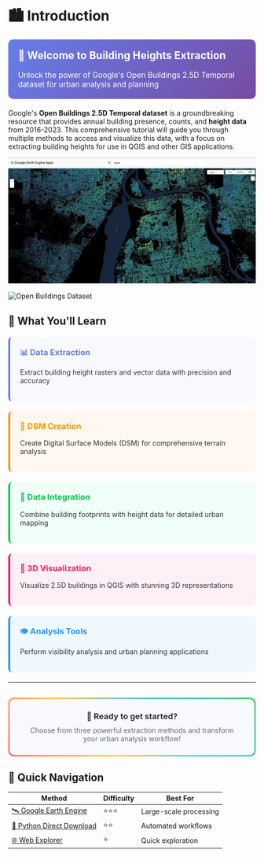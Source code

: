 # 🏙️ **Introduction**

<div style="background: linear-gradient(135deg, #667eea 0%, #764ba2 100%); padding: 20px; border-radius: 10px; color: white; margin: 20px 0;">
<h2 style="color: white; margin-top: 0;">🚀 Welcome to Building Heights Extraction</h2>
<p style="font-size: 1.1em; margin-bottom: 0; color: white;">Unlock the power of Google's Open Buildings 2.5D Temporal dataset for urban analysis and planning</p>
</div>

Google's **Open Buildings 2.5D Temporal dataset** is a groundbreaking resource that provides annual building presence, counts, and **height data** from 2016-2023. This comprehensive tutorial will guide you through multiple methods to access and visualize this data, with a focus on extracting building heights for use in QGIS and other GIS applications.

![Open Buildings Dataset](assets/building-height-sample.png.jpg)

![Open Buildings Dataset](assets/Animation1.gif)

## 🎯 **What You'll Learn**

<div style="display: grid; grid-template-columns: repeat(auto-fit, minmax(300px, 1fr)); gap: 20px; margin: 20px 0;">

<div style="background: #f8f9ff; border-left: 4px solid #667eea; padding: 20px; border-radius: 8px; color: #333;">
<h3 style="color: #667eea; margin-top: 0;">📊 Data Extraction</h3>
<p style="color: #333;">Extract building height rasters and vector data with precision and accuracy</p>
</div>

<div style="background: #fff8f0; border-left: 4px solid #ff9500; padding: 20px; border-radius: 8px; color: #333;">
<h3 style="color: #ff9500; margin-top: 0;">🗻 DSM Creation</h3>
<p style="color: #333;">Create Digital Surface Models (DSM) for comprehensive terrain analysis</p>
</div>

<div style="background: #f0fff8; border-left: 4px solid #00c851; padding: 20px; border-radius: 8px; color: #333;">
<h3 style="color: #00c851; margin-top: 0;">🏢 Data Integration</h3>
<p style="color: #333;">Combine building footprints with height data for detailed urban mapping</p>
</div>

<div style="background: #fff0f8; border-left: 4px solid #e91e63; padding: 20px; border-radius: 8px; color: #333;">
<h3 style="color: #e91e63; margin-top: 0;">📱 3D Visualization</h3>
<p style="color: #333;">Visualize 2.5D buildings in QGIS with stunning 3D representations</p>
</div>

<div style="background: #f0f8ff; border-left: 4px solid #2196f3; padding: 20px; border-radius: 8px; color: #333;">
<h3 style="color: #2196f3; margin-top: 0;">👁️ Analysis Tools</h3>
<p style="color: #333;">Perform visibility analysis and urban planning applications</p>
</div>

</div>

---

<div style="background: linear-gradient(45deg, #ff6b6b, #feca57, #48cae4, #51cf66); padding: 3px; border-radius: 12px; margin: 30px 0;">
<div style="background: #f8f9ff; padding: 25px; border-radius: 10px; color: #333;">
<h3 style="text-align: center; margin: 0; color: #333;">🌟 Ready to get started?</h3>
<p style="text-align: center; margin: 10px 0 0 0; color: #666;">Choose from three powerful extraction methods and transform your urban analysis workflow!</p>
</div>
</div>

## 🔗 **Quick Navigation**

| Method | Difficulty | Best For |
|--------|------------|----------|
| [🛰️ Google Earth Engine](method-1-gee.md) | ⭐⭐⭐ | Large-scale processing |
| [🐍 Python Direct Download](method-2-python.md) | ⭐⭐ | Automated workflows |
| [🌐 Web Explorer](method-3-web-explorer.md) | ⭐ | Quick exploration |
